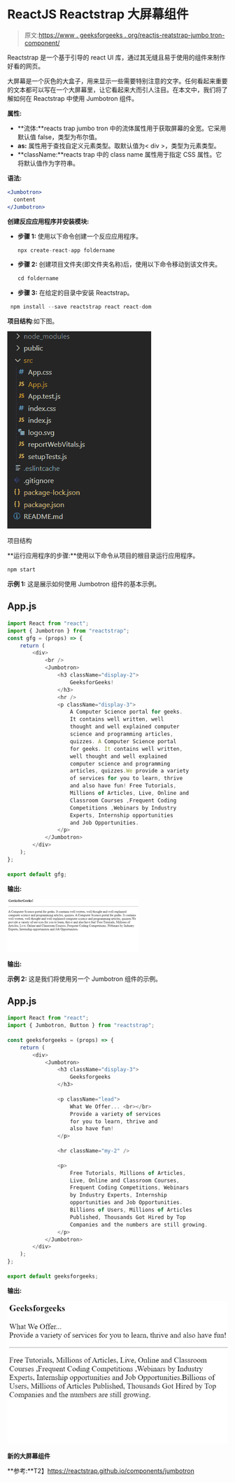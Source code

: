 # ReactJS Reactstrap 大屏幕组件

> 原文:[https://www . geeksforgeeks . org/reactjs-reatstrap-jumbo tron-component/](https://www.geeksforgeeks.org/reactjs-reactstrap-jumbotron-component/)

Reactstrap 是一个基于引导的 react UI 库，通过其无缝且易于使用的组件来制作好看的网页。

大屏幕是一个灰色的大盒子，用来显示一些需要特别注意的文字。任何看起来重要的文本都可以写在一个大屏幕里，让它看起来大而引人注目。在本文中，我们将了解如何在 Reactstrap 中使用 Jumbotron 组件。

**属性:**

*   **流体:**reacts trap jumbo tron 中的流体属性用于获取屏幕的全宽。它采用默认值 false，类型为布尔值。
*   **as:** 属性用于查找自定义元素类型。取默认值为< div >，类型为元素类型。
*   **className:**reacts trap 中的 class name 属性用于指定 CSS 属性。它将默认值作为字符串。

**语法:**

```jsx
<Jumbotron>
  content
</Jumbotron>
```

**创建反应应用程序并安装模块:**

*   **步骤 1:** 使用以下命令创建一个反应应用程序。

    ```jsx
    npx create-react-app foldername
    ```

*   **步骤 2:** 创建项目文件夹(即文件夹名称)后，使用以下命令移动到该文件夹。

    ```jsx
    cd foldername
    ```

*   **步骤 3:** 在给定的目录中安装 Reactstrap。

```jsx
 npm install --save reactstrap react react-dom
```

**项目结构**:如下图。

![](img/f04ae0d8b722a9fff0bd9bd138b29c23.png)

项目结构

**运行应用程序的步骤:**使用以下命令从项目的根目录运行应用程序。

```jsx
npm start
```

**示例 1:** 这是展示如何使用 Jumbotron 组件的基本示例。

## App.js

```jsx
import React from "react";
import { Jumbotron } from "reactstrap";
const gfg = (props) => {
    return (
        <div>
            <br />
            <Jumbotron>
                <h3 className="display-2">
                    GeeksforGeeks!
                </h3>
                <hr />
                <p className="display-3">
                    A Computer Science portal for geeks. 
                    It contains well written, well 
                    thought and well explained computer 
                    science and programming articles, 
                    quizzes. A Computer Science portal 
                    for geeks. It contains well written, 
                    well thought and well explained 
                    computer science and programming
                    articles, quizzes.We provide a variety 
                    of services for you to learn, thrive 
                    and also have fun! Free Tutorials, 
                    Millions of Articles, Live, Online and 
                    Classroom Courses ,Frequent Coding 
                    Competitions ,Webinars by Industry 
                    Experts, Internship opportunities 
                    and Job Opportunities.
                </p>
            </Jumbotron>
        </div>
    );
};

export default gfg;
```

**输出:**

![](img/f1e9237dc2cd76fa1f357299b015277c.png)

**输出:**

**示例 2:** 这是我们将使用另一个 Jumbotron 组件的示例。

## App.js

```jsx
import React from "react";
import { Jumbotron, Button } from "reactstrap";

const geeksforgeeks = (props) => {
    return (
        <div>
            <Jumbotron>
                <h3 className="display-3">
                    Geeksforgeeks
                </h3>

                <p className="lead">
                    What We Offer... <br></br>
                    Provide a variety of services 
                    for you to learn, thrive and 
                    also have fun!
                </p>

                <hr className="my-2" />

                <p>
                    Free Tutorials, Millions of Articles, 
                    Live, Online and Classroom Courses, 
                    Frequent Coding Competitions, Webinars 
                    by Industry Experts, Internship
                    opportunities and Job Opportunities. 
                    Billions of Users, Millions of Articles 
                    Published, Thousands Got Hired by Top 
                    Companies and the numbers are still growing.
                </p>
            </Jumbotron>
        </div>
    );
};

export default geeksforgeeks;
```

**输出:**

![](img/46e41ce63b26a8155a5afcbfce9f7c0f.png)

**新的大屏幕组件**

**参考:**T2】https://reactstrap.github.io/components/jumbotron